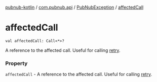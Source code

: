[pubnub-kotlin](../../index.md) / [com.pubnub.api](../index.md) / [PubNubException](index.md) / [affectedCall](./affected-call.md)

# affectedCall

`val affectedCall: Call<*>?`

A reference to the affected call. Useful for calling [retry](#).

### Property

`affectedCall` - A reference to the affected call. Useful for calling [retry](#).